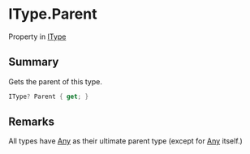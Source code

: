 # IType.Parent

Property in [IType](/docs/api/csharp/yarn.itype.md)

## Summary


Gets the parent of this type.


```csharp
IType? Parent { get; }
```

## Remarks

All types have  [Any](yarn.types.any.md)  as their
ultimate parent type (except for  [Any](yarn.types.any.md) 
itself.)

